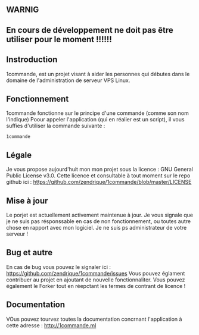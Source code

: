 ## WARNIG
## En cours de développement ne doit pas être utiliser pour le moment !!!!!!

## Instroduction

1commande, est un projet visant à aider les personnes qui débutes dans le domaine de l'administration de serveur VPS Linux.

## Fonctionnement

1commande fonctionne sur le principe d'une commande (comme son nom l'indique)
Poour appeler l'application (qui en réalier est un script), il vous suffies d'utiliser la commande suivante :
```
1commande
```

## Légale

Je vous propose aujourd'huit mon mon projet sous la licence : GNU General Public License v3.0.
Cette licence et consultable à tout moment sur le repo github ici : https://github.com/zendrique/1commande/blob/master/LICENSE

## Mise à jour

Le porjet est actuellement activement maintenue à jour.
Je vous signale que je ne suis pas résponssable en cas de non fonctionnement, ou toutes autre chose en rapport avec mon logiciel. Je ne suis ps administrateur de votre serveur !

## Bug et autre

En cas de bug vous pouvez le signaler ici : https://github.com/zendrique/1commande/issues
Vous pouvez églament contribuer au projet en ajoutant de nouvelle fonctionnaliter.
Vous pouvez également le Forker tout en réepctant les termes de contrant de licence !

## Documentation
VOus pouvez tourvez toutes la documentation concrnant l'application à cette adresse : http://1commande.ml